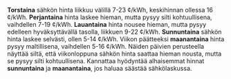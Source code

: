 **Torstaina** sähkön hinta liikkuu välillä 7-23 ¢/kWh, keskihinnan ollessa 16 ¢/kWh. **Perjantaina** hinta laskee hieman, mutta pysyy silti kohtuullisena, vaihdellen 7-19 ¢/kWh. **Lauantaina** hinta nousee hieman, mutta pysyy edelleen hyväksyttävällä tasolla, liikkuen 9-22 ¢/kWh. **Sunnuntaina** sähkön hinta laskee selvästi, ollen 5-14 ¢/kWh. Viikon päätteeksi **maanantaina** hinta pysyy maltillisena, vaihdellen 5-16 ¢/kWh. Näiden päivien perusteella näyttää siltä, että viikonloppuna sähkön hinta saattaa hieman nousta, mutta se pysyy silti kohtuullisena. Kannattaa hyödyntää alhaisemmat hinnat **sunnuntaina** ja **maanantaina**, jos haluaa säästää sähkölaskussa.